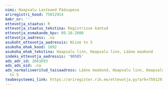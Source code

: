 ```yaml
---
nimi: Haapsalu Lasteaed Pääsupesa
ariregistri_kood: 75012914
kmkr_nr: ''
ettevotja_staatus: R
ettevotja_staatus_tekstina: Registrisse kantud
ettevotja_esmakande_kpv: 09.10.2000
ettevotja_aadress: .na
asukoht_ettevotja_aadressis: Niine tn 5
asukoha_ehak_kood: 1692
asukoha_ehak_tekstina: Haapsalu linn, Haapsalu linn, Lääne maakond
indeks_ettevotja_aadressis: '90505'
ads_adr_id: 2661693
ads_ads_oid: .na
ads_normaliseeritud_taisaadress: Lääne maakond, Haapsalu linn, Haapsalu linn, Niine
  tn 5
teabesysteemi_link: https://ariregister.rik.ee/ettevotja.py?ark=75012914&ref=rekvisiidid
---
```

